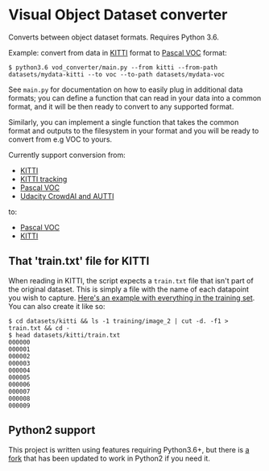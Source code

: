 # Visual Object Dataset converter

Converts between object dataset formats. Requires Python 3.6.

Example: convert from data in [KITTI](http://www.cvlibs.net/datasets/kitti/eval_object.php) format to
[Pascal VOC](http://host.robots.ox.ac.uk/pascal/VOC/voc2012/htmldoc/index.html) format:

```
$ python3.6 vod_converter/main.py --from kitti --from-path datasets/mydata-kitti --to voc --to-path datasets/mydata-voc
```

See `main.py` for documentation on how to easily plug in additional data formats; you can define a function
that can read in your data into a common format, and it will be then ready to convert to any supported format.

Similarly, you can implement a single function that takes the common format and outputs to the filesystem in
your format and you will be ready to convert from e.g VOC to yours.

Currently support conversion from:

- [KITTI](http://www.cvlibs.net/datasets/kitti/eval_object.php)
- [KITTI tracking](http://www.cvlibs.net/datasets/kitti/eval_tracking.php)
- [Pascal VOC](http://host.robots.ox.ac.uk/pascal/VOC/voc2012/htmldoc/index.html)
- [Udacity CrowdAI and AUTTI](https://github.com/udacity/self-driving-car/tree/master/annotations)

to:

- [Pascal VOC](http://host.robots.ox.ac.uk/pascal/VOC/voc2012/htmldoc/index.html)
- [KITTI](http://www.cvlibs.net/datasets/kitti/eval_object.php)

## That 'train.txt' file for KITTI

When reading in KITTI, the script expects a `train.txt` file that isn't part of the original dataset. This is simply a file with the name of each datapoint you wish to capture. [Here's an example with everything in the training set](https://github.com/umautobots/vod-converter/files/1139276/train.txt). You can also create it like so:

```
$ cd datasets/kitti && ls -1 training/image_2 | cut -d. -f1 > train.txt && cd -
$ head datasets/kitti/train.txt
000000
000001
000002
000003
000004
000005
000006
000007
000008
000009
```

## Python2 support

This project is written using features requiring Python3.6+, but there is [a fork](https://github.com/nghiattran/vod-converter) that has been updated to work in Python2 if you need it.

